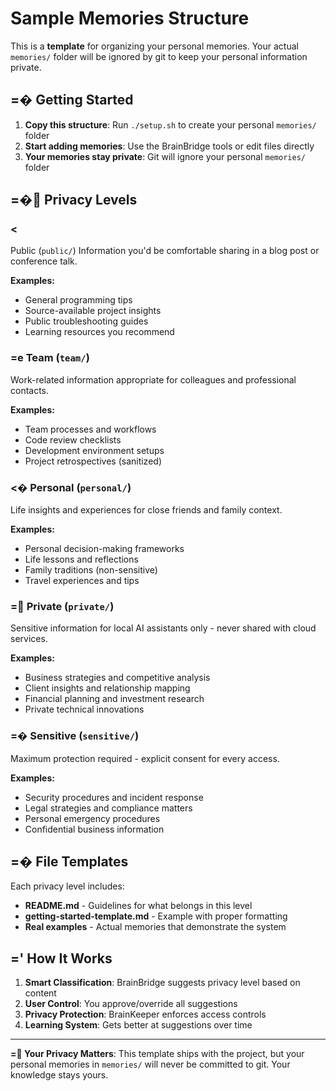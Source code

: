 # Sample Memories Structure

This is a **template** for organizing your personal memories. Your actual `memories/` folder will be ignored by git to keep your personal information private.

## =� Getting Started

1. **Copy this structure**: Run `./setup.sh` to create your personal `memories/` folder
2. **Start adding memories**: Use the BrainBridge tools or edit files directly
3. **Your memories stay private**: Git will ignore your personal `memories/` folder

## =� Privacy Levels

### < Public (`public/`)
Information you'd be comfortable sharing in a blog post or conference talk.

**Examples:**
- General programming tips
- Source-available project insights  
- Public troubleshooting guides
- Learning resources you recommend

### =e Team (`team/`)
Work-related information appropriate for colleagues and professional contacts.

**Examples:**
- Team processes and workflows
- Code review checklists
- Development environment setups
- Project retrospectives (sanitized)

### <� Personal (`personal/`)
Life insights and experiences for close friends and family context.

**Examples:**
- Personal decision-making frameworks
- Life lessons and reflections
- Family traditions (non-sensitive)
- Travel experiences and tips

### = Private (`private/`)
Sensitive information for local AI assistants only - never shared with cloud services.

**Examples:**
- Business strategies and competitive analysis
- Client insights and relationship mapping
- Financial planning and investment research
- Private technical innovations

### =� Sensitive (`sensitive/`)
Maximum protection required - explicit consent for every access.

**Examples:**
- Security procedures and incident response
- Legal strategies and compliance matters
- Personal emergency procedures
- Confidential business information

## =� File Templates

Each privacy level includes:
- **README.md** - Guidelines for what belongs in this level
- **getting-started-template.md** - Example with proper formatting
- **Real examples** - Actual memories that demonstrate the system

## =' How It Works

1. **Smart Classification**: BrainBridge suggests privacy level based on content
2. **User Control**: You approve/override all suggestions
3. **Privacy Protection**: BrainKeeper enforces access controls
4. **Learning System**: Gets better at suggestions over time

---

**= Your Privacy Matters**: This template ships with the project, but your personal memories in `memories/` will never be committed to git. Your knowledge stays yours.